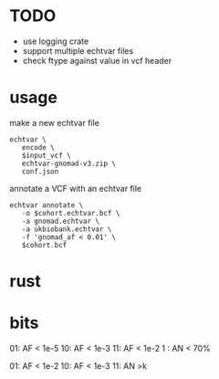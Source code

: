 TODO
====

+ use logging crate
+ support multiple echtvar files
+ check ftype against value in vcf header

usage
=====

make a new echtvar file 
```
echtvar \
   encode \
   $input_vcf \
   echtvar-gnomad-v3.zip \
   conf.json

```

annotate a VCF with an echtvar file

```
echtvar annotate \
   -o $cohort.echtvar.bcf \
   -a gnomad.echtvar \
   -a ukbiobank.echtvar \
   -f 'gnomad_af < 0.01' \
   $cohort.bcf
```

# rust


bits
====

  01: AF < 1e-5
  10: AF < 1e-3
  11: AF < 1e-2
 1  : AN < 70%


  01: AF < 1e-2
  10: AF < 1e-3
  11: AN >k

